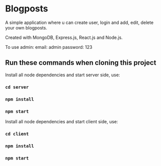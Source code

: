 # Blogposts

A simple application where u can create user, login and
add, edit, delete your own blogposts.

Created with MongoDB, Express.js, React.js and Node.js.

To use admin: 
email: admin
password: 123

## Run these commands when cloning this project

Install all node dependencies and start server side, use:
### `cd server`

### `npm install`
### `npm start`

Install all node dependencies and start client side, use:

### `cd client`

### `npm install`
### `npm start`

